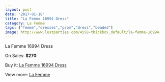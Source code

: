 ```yaml
---
layout: post
date: '2017-01-18'
title: "La Femme 16994 Dress"
category: La Femme
tags: ["femme","dresses","prom","dress","beaded"]
image: http://www.lustparties.com/4558-thickbox_default/la-femme-16994-dress.jpg
---
```

La Femme 16994 Dress

On Sales: **$270**
<a href="https://www.lustparties.com/en/la-femme/1529-la-femme-16994-dress.html"><amp-img layout="responsive" width="600" height="600" src="//www.lustparties.com/4558-thickbox_default/la-femme-16994-dress.jpg" alt="La Femme 16994 Dress 0" /></a>
<a href="https://www.lustparties.com/en/la-femme/1529-la-femme-16994-dress.html"><amp-img layout="responsive" width="600" height="600" src="//www.lustparties.com/4559-thickbox_default/la-femme-16994-dress.jpg" alt="La Femme 16994 Dress 1" /></a>
<a href="https://www.lustparties.com/en/la-femme/1529-la-femme-16994-dress.html"><amp-img layout="responsive" width="600" height="600" src="//www.lustparties.com/4560-thickbox_default/la-femme-16994-dress.jpg" alt="La Femme 16994 Dress 2" /></a>
<a href="https://www.lustparties.com/en/la-femme/1529-la-femme-16994-dress.html"><amp-img layout="responsive" width="600" height="600" src="//www.lustparties.com/4561-thickbox_default/la-femme-16994-dress.jpg" alt="La Femme 16994 Dress 3" /></a>
<a href="https://www.lustparties.com/en/la-femme/1529-la-femme-16994-dress.html"><amp-img layout="responsive" width="600" height="600" src="//www.lustparties.com/4562-thickbox_default/la-femme-16994-dress.jpg" alt="La Femme 16994 Dress 4" /></a>

Buy it: [La Femme 16994 Dress](https://www.lustparties.com/en/la-femme/1529-la-femme-16994-dress.html "La Femme 16994 Dress")

View more: [La Femme](https://www.lustparties.com/en/4-la-femme "La Femme")